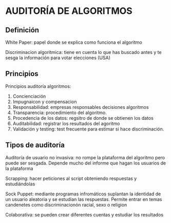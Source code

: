 # AUDITORÍA DE ALGORITMOS

## Definición
White Paper: papel donde se explica como funciona el algoritmo

Discriminacion algoritmica: tiene en cuenta lo que has buscado antes y te sesga la información para votar elecciones (USA)

## Principios
Principios auditoría algoritmos:
1. Concienciación
2. Impugnaicon y compensacion
3. Responsabilidad: empresas responsables decisiones algoritmos
4. Transparencia: procedimiento del algoritmo.
5. Procedencia de los datos: regsitro de donde se obtienen los datos
6. Auditabilidad: registrar los resultados del agoritmo
7. Validación y testing: test frecuente para estimar si hace discriminación.

## Tipos de auditoría
Auditoría de usuario no invasiva: no rompe la plataforma del algoritmo pero puede ser sesgada. Depende mucho del informe que hagan los usuarios de la plataforma

Scrapping: hacer peticiones al script obteniendo respuestas y estudiándolas

Sock Puppet: mediante programas infromáticos suplantan la identidad de un usuario aleatoria y se estudian las respuestas. Permite entrar en temas candenetes como discriminacionón racial, sexo o religion

Colaborativa: se pueden crear diferentes cuentas y estudiar los resultados

